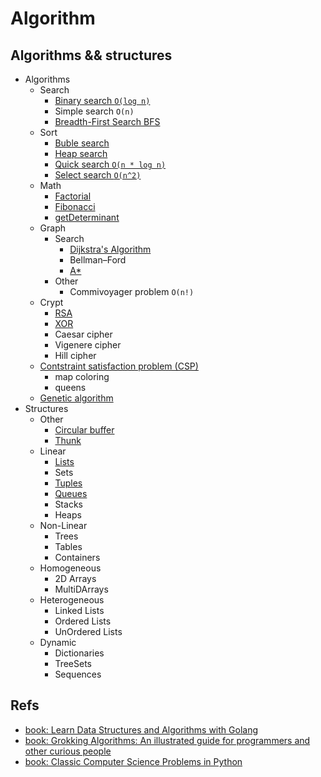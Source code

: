 # Algorithm

## Algorithms && structures

- Algorithms
  - Search
    - [Binary search `O(log n)`](./src/search/binary)
    - Simple search `O(n)`
    - [Breadth-First Search BFS](./src/search/bfs)
  - Sort
    - [Buble search](./src/sorting/bubble)
    - [Heap search](./src/sorting/heap)
    - [Quick search `O(n * log n)`](./src/sorting/quick)
    - [Select search `O(n^2)`](./src/sorting/select)
  - Math
    - [Factorial](./src/math/factorial)
    - [Fibonacci](./src/math/fibonacci)
    - [getDeterminant](./src/math/getDeterminant)
  - Graph
    - Search
      - [Dijkstra's Algorithm](./src/graph/dijkstra)
      - Bellman–Ford
      - [A*](./src/graph/A*)
    - Other
      - Commivoyager problem `O(n!)`
  - Crypt
    - [RSA](./src/crypt/RSA)
    - [XOR](./src/crypt/XOR)
    - Caesar cipher
    - Vigenere cipher
    - Hill cipher
  - [Contstraint satisfaction problem (CSP)](./src/csp)
    - map coloring
    - queens
  - [Genetic algorithm](./src/genetic)
- Structures
  - Other
    - [Circular buffer](./src/struct/circularBuffer)
    - [Thunk](./src/struct/thunk)
  - Linear
    - [Lists](./src/struct/linear/list)
    - Sets
    - [Tuples](./src/struct/linear/tuples)
    - [Queues](./src/struct/queue)
    - Stacks
    - Heaps
  - Non-Linear
    - Trees
    - Tables
    - Containers
  - Homogeneous
    - 2D Arrays
    - MultiDArrays
  - Heterogeneous
    - Linked Lists
    - Ordered Lists
    - UnOrdered Lists
  - Dynamic
    - Dictionaries
    - TreeSets
    - Sequences

## Refs

- [book: Learn Data Structures and Algorithms with Golang](https://www.packtpub.com/application-development/learn-data-structures-and-algorithms-golang)
- [book: Grokking Algorithms: An illustrated guide for programmers and other curious people](https://www.manning.com/books/grokking-algorithms)
- [book: Classic Computer Science Problems in Python](https://www.manning.com/books/classic-computer-science-problems-in-python)
